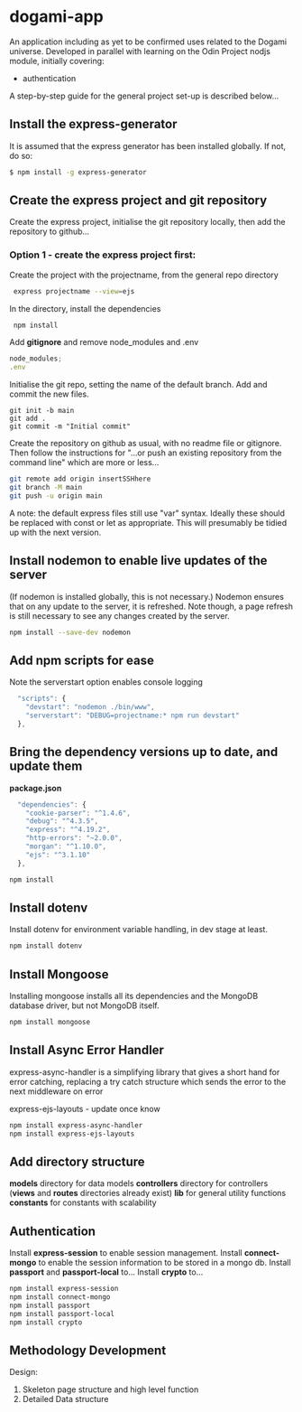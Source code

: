 # dogami-app

An application including as yet to be confirmed uses related to the Dogami universe.
Developed in parallel with learning on the Odin Project nodjs module, initially covering:

- authentication

A step-by-step guide for the general project set-up is described below...

## Install the express-generator

It is assumed that the express generator has been installed globally. If not, do so:

```bash
$ npm install -g express-generator
```

## Create the express project and git repository

Create the express project, initialise the git repository locally, then add the repository to github...

### Option 1 - create the express project first:

Create the project with the projectname, from the general repo directory

```bash
 express projectname --view=ejs
```

In the directory, install the dependencies

```bash
 npm install
```

Add **gitignore** and remove node_modules and .env

```js
node_modules;
.env
```

Initialise the git repo, setting the name of the default branch.
Add and commit the new files.

```git
git init -b main
git add .
git commit -m "Initial commit"
```

Create the repository on github as usual, with no readme file or gitignore.
Then follow the instructions for
"…or push an existing repository from the command line"
which are more or less...

```bash
git remote add origin insertSSHhere
git branch -M main
git push -u origin main
```

A note: the default express files still use "var" syntax. Ideally these should be replaced with const or let as appropriate. This will presumably be tidied up with the next version.

## Install nodemon to enable live updates of the server

(If nodemon is installed globally, this is not necessary.)
Nodemon ensures that on any update to the server, it is refreshed.
Note though, a page refresh is still necessary to see any changes created by the server.

```bash
npm install --save-dev nodemon
```

## Add npm scripts for ease

Note the serverstart option enables console logging

```js
  "scripts": {
    "devstart": "nodemon ./bin/www",
    "serverstart": "DEBUG=projectname:* npm run devstart"
  },
```

## Bring the dependency versions up to date, and update them

**package.json**

```js
  "dependencies": {
    "cookie-parser": "^1.4.6",
    "debug": "^4.3.5",
    "express": "^4.19.2",
    "http-errors": "~2.0.0",
    "morgan": "^1.10.0",
    "ejs": "^3.1.10"
  },
```

```bash
npm install
```

## Install dotenv

Install dotenv for environment variable handling, in dev stage at least.

```bash
npm install dotenv
```

## Install Mongoose

Installing mongoose installs all its dependencies and the MongoDB database driver, but not MongoDB itself.

```bash
npm install mongoose
```

## Install Async Error Handler

express-async-handler is a simplifying library that gives a short hand for error catching, replacing a try catch structure which sends the error to the next middleware on error

express-ejs-layouts - update once know

```bash
npm install express-async-handler
npm install express-ejs-layouts
```

## Add directory structure

**models** directory for data models
**controllers** directory for controllers
(**views** and **routes** directories already exist)
**lib** for general utility functions
**constants** for constants with scalability

## Authentication

Install **express-session** to enable session management.
Install **connect-mongo** to enable the session information to be stored in a mongo db.
Install **passport** and **passport-local** to...
Install **crypto** to...

```bash
npm install express-session
npm install connect-mongo
npm install passport
npm install passport-local
npm install crypto
```

## Methodology Development

Design:

1. Skeleton page structure and high level function
2. Detailed Data structure
